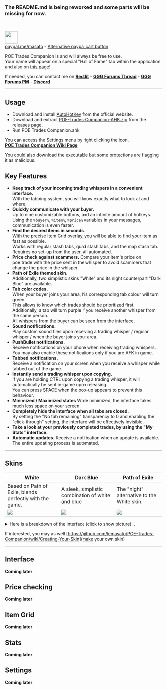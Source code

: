 ### The README.md is being reworked and some parts will be missing for now.
&nbsp;  

<a href="https://www.paypal.me/masato/"><img src="https://github.com/lemasato/POE-Trades-Companion/raw/master/others/Banners/Donate using PayPal.png" height=40></a> <!-- Paypal Banner -->  
[paypal.me/masato](https://www.paypal.me/masato) - [Alternative paypal cart button](https://www.paypal.com/cgi-bin/webscr?cmd=_s-xclick&hosted_button_id=BSWU76BLQBMCU)
    
POE Trades Companion is and will always be free to use.  
Your name will appear on a special "Hall of Fame" tab within the application and also on [this page](https://github.com/lemasato/POE-Trades-Companion/wiki/Support)!  

If needed, you can contact me on **[Reddit](https://www.reddit.com/user/lemasato)** - **[GGG Forums Thread](https://www.pathofexile.com/forum/view-thread/1755148)**  - **[GGG Forums PM](https://www.pathofexile.com/account/view-profile/z0rhawk)** - **[Discord](https://discord.gg/UMxqtfC)**  

***

## Usage
- Download and install [AutoHotKey](https://autohotkey.com/download/) from the official website.  
- Download and extract [POE-Trades-Companion-AHK.zip](https://github.com/lemasato/POE-Trades-Companion/releases) from the releases page.  
- Run POE Trades Companion.ahk  

You can access the Settings menu by right clicking the icon.  
**[POE Trades Companion Wiki Page](https://github.com/lemasato/POE-Trades-Companion/wiki)**  

You could also download the executable but some protections are flagging it as malicious.  

## Key Features  
- **Keep track of your incoming trading whispers in a convenient interface.**  
With the tabbing system, you will know exactly what to look at and where.  
- **Quickly communicate with your buyer.**  
Up to nine customizable buttons, and an infinite amount of hotkeys.  
Using the `%buyer%`, `%item%`, `%price%` variables in your messages, communication is even faster.  
- **Find the desired items in seconds.**  
With the precise Item Grid overlay, you will be able to find your item as fast as possible.  
Works with regular stash tabs, quad stash tabs, and the map stash tab.  
Requires no set-up from the user. All automated.  
- **Price check against scammers.**
Compare your item's price on poe.trade with the price sent in the whisper to avoid scammers that change the price in the whisper.  
- **Path of Exile themed skin.**  
Additionally, two simplistic skins "White" and its night counterpart "Dark Blue" are available.  
- **Tab color codes.**  
When your buyer joins your area, his corresponding tab colour will turn green.  
This allows to know which trades should be prioritized first.  
Additionally, a tab will turn purple if you receive another whisper from the same person.  
All whispers from the buyer can be seen from the interface.  
- **Sound notifications.**  
Play custom sound files upon receiving a trading whisper / regular whisper / when the buyer joins your area.
- **PushBullet notifications.**  
Receive notifications on your phone when receiving trading whispers.  
You may also enable these notifications only if you are AFK in game.  
- **Tabbed notifications.**  
Receive a notification on your screen when you receive a whisper while tabbed out of the game.  
- **Instantly send a trading whisper upon copying.**  
If you are holding CTRL upon copying a trading whisper, it will automatically be sent in-game upon releasing.  
You can press SPACE when the pop-up appears to prevent this behaviour.  
- **Minimized / Maximized states**
While minimized, the interface takes much less space on your screen.
- **Completely hide the interface when all tabs are closed.**  
By setting the "No tab remaining" transparency to 0 and enabling the "click-through" setting, the interface will be effectively invisible.  
- **Take a look at your previously completed trades, by using the "My Stats" interface.**  
- **Automatic updates.**
Receive a notification when an update is available.  
The entire updating process is automated.  

***

## Skins

|White|Dark Blue|Path of Exile|  
|---|---|---|  
|Based on Path of Exile, blends perfectly with the game.|A sleek, simplistic combination of white and blue|The "night" alternative to the White skin.|
|![](https://github.com/lemasato/POE-Trades-Companion/raw/master/resources/skins/Path%20of%20Exile/Preview.png)|![](https://github.com/lemasato/POE-Trades-Companion/raw/master/resources/skins/White/Preview.png)|![](https://github.com/lemasato/POE-Trades-Companion/raw/master/resources/skins/Dark%20Blue/Preview.png)
<details>
  <summary>Here is a breakdown of the interface (click to show picture):
.</summary>
 <img src="https://github.com/lemasato/POE-Trades-Companion/raw/dev/Resources/Others/Help/Trades GUI.png">
</details>

If interested, you may as well [https://github.com/lemasato/POE-Trades-Companion/wiki/Creating-Your-Skin](make your own skin)

***

## Interface

**Coming later**
<!--
Here is a breakdown of the main interface:

interface screenshot with numbers pointing features 
-->  

## Price checking

**Coming later**
<!--
You can compare the price in the whisper with the price on poe.trade in a single click:

screenshot of dot, also mb say different color codes
-->


## Item Grid

**Coming later**
<!--
Finding the desired item is simple with the Item Grid.
Note that this feature is entirely automated and does not require user set-up.

screenshot with item grid, reg tab and map tab
-->  

## Stats

**Coming later**

## Settings 

**Coming later**
<!--

    ### General Settings tab    
    
    <details>
      <summary>This tab contains settings related to the way the tool works.
    <br>Click to show a picture showcasing the settings.</summary>
     <img src="https://github.com/lemasato/POE-Trades-Companion/raw/dev/Resources/Others/Help/Settings Tab.png">
    </details>    

    ### Customization > Appearance tab    

    <details>
      <summary>Change the general appearance of the interface.
    <br>Click to show a picture showcasing the features.</summary>
     <img src="https://github.com/lemasato/POE-Trades-Companion/raw/dev/Resources/Others/Help/Settings Appearance Tab.png">
    </details>     
    <b><a href="https://github.com/lemasato/POE-Trades-Companion/wiki/Creating-Your-Skin">Or if you really feel like it, you could make your own skin!</a></b>

    ### Customization > Custom Buttons tab    

    <details>
      <summary>Customize how your button work!
    <br>Click to show a picture showcasing the features.</summary>
     <img src="https://github.com/lemasato/POE-Trades-Companion/raw/dev/Resources/Others/Help/Settings Custom Buttons Tab.png">
    </details>    

    ### Customization > Smaller Buttons tab    

    <details>
      <summary>Re-arrange the smaller buttons, or disable them completly.
    <br>Click to show a picture showcasing the features.</summary>
     <img src="https://github.com/lemasato/POE-Trades-Companion/raw/dev/Resources/Others/Help/Settings Smaller Buttons Tab.png">
    </details>    

    ### Hotkeys > Basic tab    

    <details>
      <summary>Use hotkeys for commands such as /hideout and more.
    <br>Click to show a picture showcasing the features.</summary>
     <img src="https://github.com/lemasato/POE-Trades-Companion/raw/dev/Resources/Others/Help/Settings Hotkeys Basic Tab.png">
    </details>    

    ### Hotkeys > Advanced tab    

    <details>
      <summary>More advanced hotkeys, can be used to send multiple commands or messages.
    <br>Click to show a picture showcasing the features.</summary>
     <img src="https://github.com/lemasato/POE-Trades-Companion/raw/dev/Resources/Others/Help/Settings Hotkeys Advanced Tab.png">
    </details>    

    ### Hotkeys > Special tab    

    <details>
      <summary>Special hotkeys to control the interface.
    <br>Click to show a picture showcasing the features.</summary>
     <img src="https://github.com/lemasato/POE-Trades-Companion/raw/dev/Resources/Others/Help/Settings Hotkeys Special Tab.png">
    </details>        

-->
